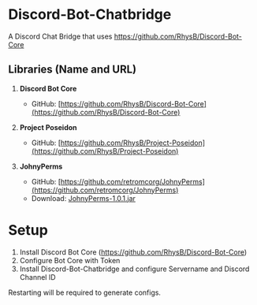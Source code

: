 # Discord-Bot-Chatbridge
A Discord Chat Bridge that uses https://github.com/RhysB/Discord-Bot-Core


## Libraries (Name and URL)

1. **Discord Bot Core**
    - GitHub: [https://github.com/RhysB/Discord-Bot-Core](https://github.com/RhysB/Discord-Bot-Core)

2. **Project Poseidon**
    - GitHub: [https://github.com/RhysB/Project-Poseidon](https://github.com/RhysB/Project-Poseidon)

3. **JohnyPerms**
    - GitHub: [https://github.com/retromcorg/JohnyPerms](https://github.com/retromcorg/JohnyPerms)
    - Download: [JohnyPerms-1.0.1.jar](https://api.johnymuffin.com/dependencies/fundamentals/JohnyPerms-1.0.1.jar)


# Setup
1. Install Discord Bot Core (https://github.com/RhysB/Discord-Bot-Core)
2. Configure Bot Core with Token
3. Install Discord-Bot-Chatbridge and configure Servername and Discord Channel ID

Restarting will be required to generate configs.
